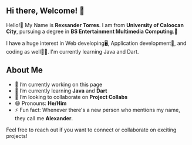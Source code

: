 ## Hi there, Welcome! 👋

Hello!👋 My Name is **Rexsander Torres**. I am from **University of Caloocan City**, pursuing a degree in **BS Entertainment Multimedia Computing**.🏫

I have a huge interest in Web developing🖥, Application development📱, and coding as well🧑‍💻. I'm currently learning Java and Dart.

## About Me

- 🔭 I’m currently working on this page
- 🌱 I’m currently learning **Java** and **Dart**
- 👯 I’m looking to collaborate on **Project Collabs**
- 😄 Pronouns: **He/Him**
- ⚡ Fun fact: Whenever there's a new person who mentions my name, they call me **Alexander**.

Feel free to reach out if you want to connect or collaborate on exciting projects!
